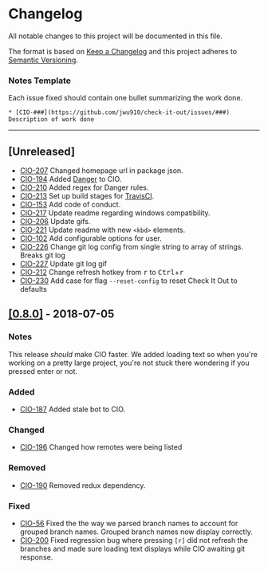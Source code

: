 # Changelog
All notable changes to this project will be documented in this file.

The format is based on [Keep a Changelog](https://keepachangelog.com/en/1.0.0/)
and this project adheres to [Semantic Versioning](https://semver.org/spec/v2.0.0.html).

### Notes Template
Each issue fixed should contain one bullet summarizing the work done.

```
* [CIO-###](https://github.com/jwu910/check-it-out/issues/###) Description of work done
```

<hr />

## [Unreleased]
* [CIO-207](https://github.com/jwu910/check-it-out/issues/207) Changed homepage url in package json.
* [CIO-194](https://github.com/jwu910/check-it-out/issues/194) Added [Danger](https://danger.systems) to CIO.
* [CIO-210](https://github.com/jwu910/check-it-out/issues/210) Added regex for Danger rules.
* [CIO-213](https://github.com/jwu910/check-it-out/issues/213) Set up build stages for [TravisCI](https://travis-ci.org).
* [CIO-153](https://github.com/jwu910/check-it-out/issues/153) Add code of conduct.
* [CIO-217](https://github.com/jwu910/check-it-out/issues/217) Update readme regarding windows compatibility.
* [CIO-206](https://github.com/jwu910/check-it-out/issues/206) Update gifs.
* [CIO-221](https://github.com/jwu910/check-it-out/issues/221) Update readme with new `<kbd>` elements.
* [CIO-102](https://github.com/jwu910/check-it-out/issues/102) Add configurable options for user.
* [CIO-226](https://github.com/jwu910/check-it-out/issues/226) Change git log config from single string to array of strings. Breaks git log
* [CIO-227](https://github.com/jwu910/check-it-out/issues/227) Update git log gif
* [CIO-212](https://github.com/jwu910/check-it-out/issues/212) Change refresh hotkey from <kbd>r</kbd> to <kbd>Ctrl</kbd>+<kbd>r</kbd>
* [CIO-230](https://github.com/jwu910/check-it-out/issues/230) Add case for flag `--reset-config` to reset Check It Out to defaults


## [[0.8.0]](https://github.com/jwu910/check-it-out/releases/tag/v0.8.0) - 2018-07-05
### Notes
This release *should* make CIO faster. We added loading text so when you're working on a pretty large project, you're not stuck there wondering if you pressed enter or not.

### Added
* [CIO-187](https://github.com/jwu910/check-it-out/issues/187) Added stale bot to CIO.

### Changed
* [CIO-196](https://github.com/jwu910/check-it-out/issues/196) Changed how remotes were being listed

### Removed
* [CIO-190](https://github.com/jwu910/check-it-out/issues/190) Removed redux dependency.

### Fixed
* [CIO-56](https://github.com/jwu910/check-it-out/issues/56) Fixed the the way we parsed branch names to account for grouped branch names. Grouped branch names now display correctly.
* [CIO-200](https://github.com/jwu910/check-it-out/issues/200) Fixed regression bug where pressing `[r]` did not refresh the branches and made sure loading text displays while CIO awaiting git response.

